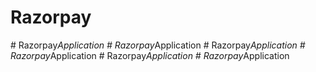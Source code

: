 # Razorpay
#   R a z o r p a y _ A p p l i c a t i o n  
 #   R a z o r p a y _ A p p l i c a t i o n  
 #   R a z o r p a y _ A p p l i c a t i o n  
 #   R a z o r p a y _ A p p l i c a t i o n  
 #   R a z o r p a y _ A p p l i c a t i o n  
 #   R a z o r p a y _ A p p l i c a t i o n  
 